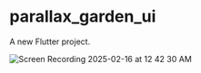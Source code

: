 # parallax_garden_ui

A new Flutter project.

![Screen Recording 2025-02-16 at 12 42 30 AM](https://github.com/user-attachments/assets/9905742b-2e88-4fa7-9e9c-51b8b9f131d2)

